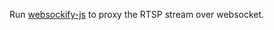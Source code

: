 Run [websockify-js](https://github.com/novnc/websockify-js) to proxy the RTSP stream over websocket.
